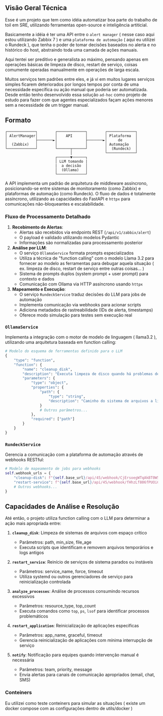 ## Visão Geral Técnica

Esse é um projeto que tem como idéia automatizar boa parte do trabalho de toil em SRE, utilizando ferramentas open-source e inteligência artiticial.

Basicamente a idéia é ter uma API entre o `alert manager` ( nesse caso aqui estou utilizando Zabbix 7 ) e uma `plataforma de automação` ( aqui eu utilizei o Rundeck ), que tenha o poder de tomar decisões baseados no alerta e no histórico do host, abstraindo toda uma camada de ações manuais. 

Aqui tentei ser preditivo e generalista ao máximo, pensando apenas em operações básicas de limpeza de disco, restart de serviço, coisas comumente operadas manualmente em operações de larga escala. 

Muitos serviços tem padrões entre eles, e já vi em muitos lugares serviços simples ficarem deteriorados por longos tempos por conta de uma necessidade específica ou ação manual que poderia ser automatizada. Desde então tenho desenvolvido essa solução `ad-hoc` como projeto de estudo para fazer com que agentes especializados façam ações menores sem a necessidade de um trigger manual. 

## Formato

```
┌─────────────┐        ┌─────────────┐        ┌─────────────┐
│ AlertManager│        │    API      │        │ Plataforma  │
│             ├───────►│             ├───────►│     de      │
│  (Zabbix)   │        │             │        │ Automação   │
└─────────────┘        └──────┬──────┘        │  (Rundeck)  │
                              │               └─────────────┘
                       ┌──────▼──────┐
                       │ LLM tomando |
                       |  a decisão  │
                       │  (Ollama)   │
                       └─────────────┘
```


A API implementa um padrão de arquitetura de middleware assíncrono, posicionando-se entre sistemas de monitoramento (como Zabbix) e plataformas de automação (como Rundeck). O fluxo de dados é totalmente assíncrono, utilizando as capacidades do FastAPI e `httpx` para comunicações não-bloqueantes e escalabilidade.

### Fluxo de Processamento Detalhado

1. **Recebimento de Alertas**:
   - Alertas são recebidos via endpoints REST (`/api/v1/zabbix/alert`)
   - O payload é validado utilizando modelos Pydantic
   - Informações são normalizadas para processamento posterior
2. **Análise por LLM**:
   - O serviço `OllamaService` formata prompts especializados
   - Utiliza a técnica de "function calling" com o modelo Llama 3.2 para fornecer ao modelo as ferramentas para debugar aquela situação ( ex. limpeza de disco, restart de serviço entre outras coisas... )
   - Sistema de prompts duplos (system prompt + user prompt) para contexto e dados
   - Comunicação com Ollama via HTTP assíncrono usando `httpx`
3. **Mapeamento e Execução**:
   - O serviço `RundeckService` traduz decisões do LLM para jobs de automação
   - Implementa comunicação via webhooks para acionar scripts
   - Adiciona metadados de rastreabilidade (IDs de alerta, timestamps)
   - Oferece modo simulação para testes sem execução real

### `OllamaService`

Implementa a integração com o motor de modelo de linguagem ( llama3.2 ), utilizando uma arquitetura baseada em function calling:

```python
# Modelo do esquema de ferramentas definido para o LLM
{
    "type": "function",
    "function": {
        "name": "cleanup_disk",
        "description": "Executa limpeza de disco quando há problemas de espaço",
        "parameters": {
            "type": "object",
            "properties": {
                "path": {
                    "type": "string",
                    "description": "Caminho do sistema de arquivos a limpar"
                }
                # Outros parâmetros...
            },
            "required": ["path"]
        }
    }
}
```

### `RundeckService`

Gerencia a comunicação com a plataforma de automação através de webhooks RESTful:

```python
# Modelo de mapeamento de jobs para webhooks
self.webhook_urls = {
    "cleanup-disk": f"{self.base_url}/api/45/webhook/CjErsoegWTqAkBT0W54n3bTNg7iIsy4I#limpeza_de_disco",
    "restart-service": f"{self.base_url}/api/45/webhook/fHhzLf806fPUOiCpdhCBM7hR5zzI8B5J#restart_servico",
    # Outros webhooks...
}
```

## Capacidades de Análise e Resolução

Até então, o projeto utiliza function calling com o LLM para determinar a ação mais apropriada entre:

1. **`cleanup_disk`**: Limpeza de sistemas de arquivos com espaço crítico
   - Parâmetros: path, min_size, file_age
   - Executa scripts que identificam e removem arquivos temporários e logs antigos

2. **`restart_service`**: Reinício de serviços de sistema parados ou instáveis
   - Parâmetros: service_name, force, timeout
   - Utiliza systemd ou outros gerenciadores de serviço para reinicialização controlada

3. **`analyze_processes`**: Análise de processos consumindo recursos excessivos
   - Parâmetros: resource_type, top_count
   - Executa comandos como `top`, `ps`, `lsof` para identificar processos problemáticos

4. **`restart_application`**: Reinicialização de aplicações específicas
   - Parâmetros: app_name, graceful, timeout
   - Gerencia reinicialização de aplicações com mínima interrupção de serviço

5. **`notify`**: Notificação para equipes quando intervenção manual é necessária
   - Parâmetros: team, priority, message
   - Envia alertas para canais de comunicação apropriados (email, chat, SMS)

### Conteiners
Eu utilizei como teste conteiners para simular as situações ( existe um docker compose com as configurações dentro de utils/docker ) 